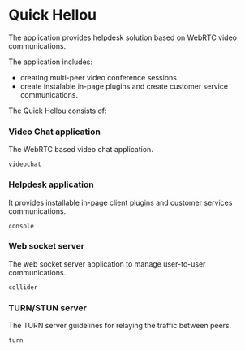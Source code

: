 # Quick Hellou

The application provides helpdesk solution based on WebRTC video communications.

The application includes:
* creating multi-peer video conference sessions
* create instalable in-page plugins and create customer service communications.

The Quick Hellou consists of:

### Video Chat application

The WebRTC based video chat application.

```
videochat
```

### Helpdesk application

It provides installable in-page client plugins and customer services communications.
```
console
```

### Web socket server

The web socket server application to manage user-to-user communications.
```
collider
```

### TURN/STUN server

The TURN server guidelines for relaying the traffic between peers.
```
turn
```

